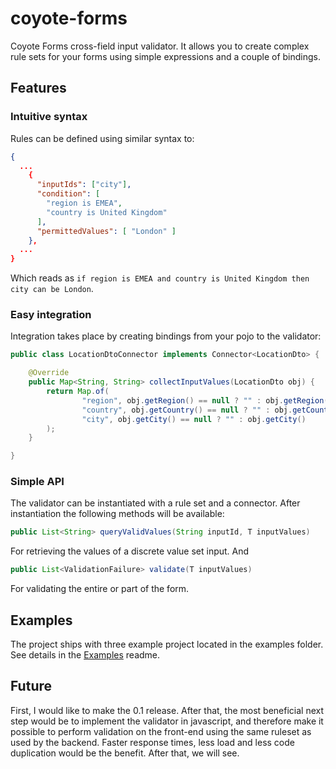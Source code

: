 # coyote-forms

Coyote Forms cross-field input validator. It allows you to create complex rule sets for your forms  using simple expressions and a couple of bindings.

## Features

### Intuitive syntax

Rules can be defined using similar syntax to:

```json
{
  ...
    {
      "inputIds": ["city"],
      "condition": [
        "region is EMEA",
        "country is United Kingdom"
      ],
      "permittedValues": [ "London" ]
    },
  ...
}
```

Which reads as `if region is EMEA and country is United Kingdom then city can be London`.

### Easy integration

Integration takes place by creating bindings from your pojo to the validator:

```java
public class LocationDtoConnector implements Connector<LocationDto> {

    @Override
    public Map<String, String> collectInputValues(LocationDto obj) {
        return Map.of(
                "region", obj.getRegion() == null ? "" : obj.getRegion(),
                "country", obj.getCountry() == null ? "" : obj.getCountry(),
                "city", obj.getCity() == null ? "" : obj.getCity()
        );
    }

}
```

### Simple API

The validator can be instantiated with a rule set and a connector. After instantiation the following methods will be available:

```java 
public List<String> queryValidValues(String inputId, T inputValues)
```

For retrieving the values of a discrete value set input. And

```java
public List<ValidationFailure> validate(T inputValues)
```

For validating the entire or part of the form.

## Examples

The project ships with three example project located in the examples folder. See details in the [Examples](EXAMPLES.md) readme.

## Future

First, I would like to make the 0.1 release. After that, the most beneficial next step would be to implement the validator 
in javascript, and therefore make it possible to perform validation on the front-end using the same ruleset as used by the 
backend. Faster response times, less load and less code duplication would be the benefit. After that, we will see.

